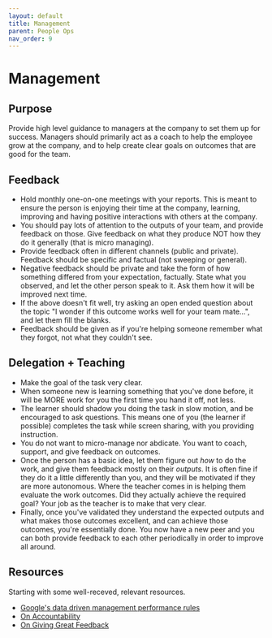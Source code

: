 ```yaml
---
layout: default
title: Management
parent: People Ops
nav_order: 9
---
```


# Management

## Purpose

Provide high level guidance to managers at the company to set them up for success. Managers should primarily act as a coach to help
the employee grow at the company, and to help create clear goals on outcomes that are good for the team.

## Feedback

 * Hold monthly one-on-one meetings with your reports. This is meant to ensure the person is enjoying their time at the company, learning, improving and having positive interactions with others at the company.
 * You should pay lots of attention to the outputs of your team, and provide feedback on those. Give feedback on what they produce NOT how they do it generally (that is micro managing).
 * Provide feedback often in different channels (public and private). Feedback should be specific and factual (not sweeping or general).
 * Negative feedback should be private and take the form of how something differed from your expectation, factually. State what you observed, and let the other person speak to it. Ask them how it will be improved next time.
 * If the above doesn't fit well, try asking an open ended question about the topic "I wonder if this outcome works well for your team mate...", and let them fill the blanks.
 * Feedback should be given as if you're helping someone remember what they forgot, not what they couldn't see.

## Delegation + Teaching
 * Make the goal of the task very clear.
 * When someone new is learning something that you've done before, it will be MORE work for you the first time you hand it off, not less.
 * The learner should shadow you doing the task in slow motion, and be encouraged to ask questions. This means one of you (the learner if possible) completes the task while screen sharing, with you providing instruction.
 * You do not want to micro-manage nor abdicate. You want to coach, support, and give feedback on outcomes.
 * Once the person has a basic idea, let them figure out *how* to do the work, and give them feedback mostly on their *outputs*. It is often fine if they do it a little differently than you, and they will be motivated if they are more autonomous. Where the teacher comes in is helping them evaluate the work outcomes. Did they actually achieve the required goal? Your job as the teacher is to make that very clear.
 * Finally, once you've validated they understand the expected outputs and what makes those outcomes excellent, and can achieve those outcomes, you're essentially done. You now have a new peer and you can both provide feedback to each other periodically in order to improve all around.

## Resources

Starting with some well-receved, relevant resources.
 * [Google's data driven management performance rules](https://www.govexec.com/management/2013/01/googles-8-simple-rules-being-better-manager/60882/)
 * [On Accountability](https://medium.dave-bailey.com/a-manager-guide-to-holding-your-team-accountable-a05aac67294c)
 * [On Giving Great Feedback](https://medium.dave-bailey.com/how-to-create-a-feedback-culture-6ba43db875dd)
